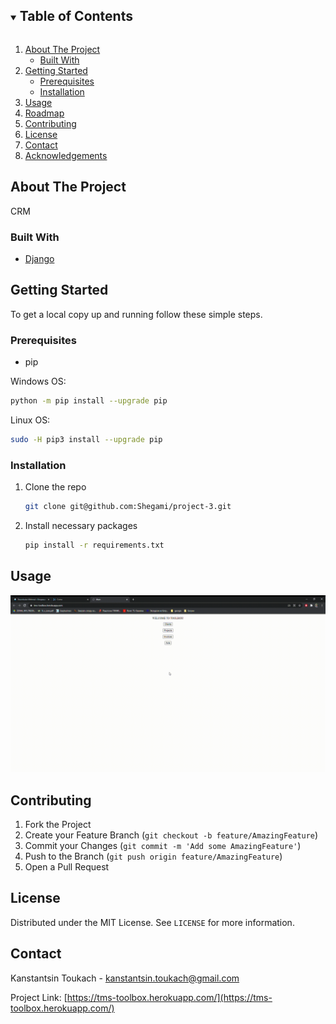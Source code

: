 <!-- TABLE OF CONTENTS -->
<details open="open">
  <summary><h2 style="display: inline-block">Table of Contents</h2></summary>
  <ol>
    <li>
      <a href="#about-the-project">About The Project</a>
      <ul>
        <li><a href="#built-with">Built With</a></li>
      </ul>
    </li>
    <li>
      <a href="#getting-started">Getting Started</a>
      <ul>
        <li><a href="#prerequisites">Prerequisites</a></li>
        <li><a href="#installation">Installation</a></li>
      </ul>
    </li>
    <li><a href="#usage">Usage</a></li>
    <li><a href="#roadmap">Roadmap</a></li>
    <li><a href="#contributing">Contributing</a></li>
    <li><a href="#license">License</a></li>
    <li><a href="#contact">Contact</a></li>
    <li><a href="#acknowledgements">Acknowledgements</a></li>
  </ol>
</details>

<!-- ABOUT THE PROJECT -->
## About The Project


CRM
### Built With

* [Django](https://www.djangoproject.com/)



<!-- GETTING STARTED -->
## Getting Started

To get a local copy up and running follow these simple steps.

### Prerequisites

* pip

Windows OS:
  ```sh
  python -m pip install --upgrade pip
  ```

Linux OS:
  ```sh
  sudo -H pip3 install --upgrade pip
  ```

### Installation

1. Clone the repo
   ```sh
   git clone git@github.com:Shegami/project-3.git
   ```
2. Install necessary packages
   ```sh
   pip install -r requirements.txt
   ```



<!-- USAGE EXAMPLES -->
## Usage


![Shortener Demo][product-demo]



<!-- CONTRIBUTING -->
## Contributing


1. Fork the Project
2. Create your Feature Branch (`git checkout -b feature/AmazingFeature`)
3. Commit your Changes (`git commit -m 'Add some AmazingFeature'`)
4. Push to the Branch (`git push origin feature/AmazingFeature`)
5. Open a Pull Request



<!-- LICENSE -->
## License

Distributed under the MIT License. See `LICENSE` for more information.



<!-- CONTACT -->
## Contact

Kanstantsin Toukach - kanstantsin.toukach@gmail.com

Project Link: [https://tms-toolbox.herokuapp.com/](https://tms-toolbox.herokuapp.com/)



<!-- MARKDOWN LINKS & IMAGES -->
<!-- https://www.markdownguide.org/basic-syntax/#reference-style-links -->
[product-demo]: images/demo.gif